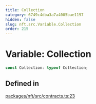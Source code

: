 ```yaml
---
title: Collection
category: 6749c4dba3a7a4005bae1197
hidden: false
slug: nft.src.Variable.Collection
order: 215
---
```


# Variable: Collection

```ts
const Collection: typeof Collection;
```

## Defined in

[packages/nft/src/contracts.ts:23](https://github.com/zkcloudworker/minatokens-lib/blob/main/packages/nft/src/contracts.ts#L23)
